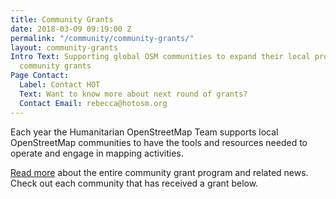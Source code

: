 ```yaml
---
title: Community Grants
date: 2018-03-09 09:19:00 Z
permalink: "/community/community-grants/"
layout: community-grants
Intro Text: Supporting global OSM communities to expand their local projects through
  community grants
Page Contact:
  Label: Contact HOT
  Text: Want to know more about next round of grants?
  Contact Email: rebecca@hotosm.org
---
```


Each year the Humanitarian OpenStreetMap Team supports local OpenStreetMap communities to have the tools and resources needed to operate and engage in mapping activities.

[Read more](/projects/microgrants_and_community_development) about the entire community grant program and related news. Check out each community that has received a grant below.